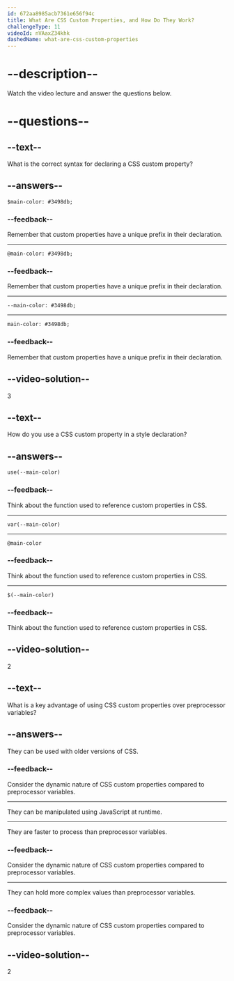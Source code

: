 ```yaml
---
id: 672aa8985acb7361e656f94c
title: What Are CSS Custom Properties, and How Do They Work?
challengeType: 11
videoId: nVAaxZ34khk
dashedName: what-are-css-custom-properties
---
```


# --description--

Watch the video lecture and answer the questions below.

# --questions--

## --text--

What is the correct syntax for declaring a CSS custom property?

## --answers--

`$main-color: #3498db;`

### --feedback--

Remember that custom properties have a unique prefix in their declaration.

---

`@main-color: #3498db;`

### --feedback--

Remember that custom properties have a unique prefix in their declaration.

---

`--main-color: #3498db;`

---

`main-color: #3498db;`

### --feedback--

Remember that custom properties have a unique prefix in their declaration.

## --video-solution--

3

## --text--

How do you use a CSS custom property in a style declaration?

## --answers--

`use(--main-color)`

### --feedback--

Think about the function used to reference custom properties in CSS.

---

`var(--main-color)`

---

`@main-color`

### --feedback--

Think about the function used to reference custom properties in CSS.

---

`$(--main-color)`

### --feedback--

Think about the function used to reference custom properties in CSS.

## --video-solution--

2

## --text--

What is a key advantage of using CSS custom properties over preprocessor variables?

## --answers--

They can be used with older versions of CSS.

### --feedback--

Consider the dynamic nature of CSS custom properties compared to preprocessor variables.

---

They can be manipulated using JavaScript at runtime.

---

They are faster to process than preprocessor variables.

### --feedback--

Consider the dynamic nature of CSS custom properties compared to preprocessor variables.

---

They can hold more complex values than preprocessor variables.

### --feedback--

Consider the dynamic nature of CSS custom properties compared to preprocessor variables.

## --video-solution--

2
